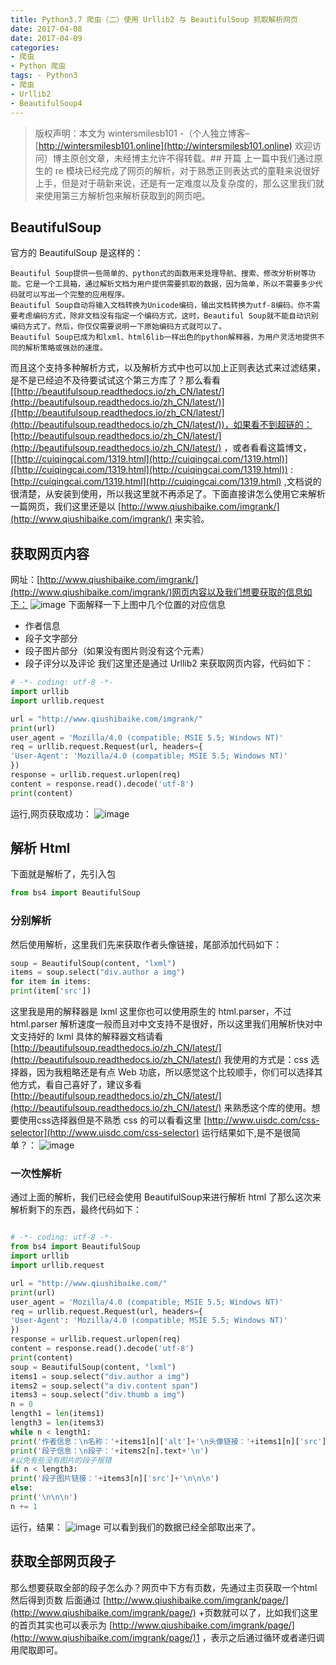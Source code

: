 ```yaml
---
title: Python3.7 爬虫（二）使用 Urllib2 与 BeautifulSoup 抓取解析网页
date: 2017-04-08
date: 2017-04-09
categories: 
- 爬虫
- Python 爬虫
tags: - Python3
- 爬虫
- Urllib2
- BeautifulSoup4
---
```

> 版权声明：本文为 wintersmilesb101 -（个人独立博客– [http://wintersmilesb101.online](http://wintersmilesb101.online) 欢迎访问）博主原创文章，未经博主允许不得转载。## 开篇
上一篇中我们通过原生的 re 模块已经完成了网页的解析，对于熟悉正则表达式的童鞋来说很好上手，但是对于萌新来说，还是有一定难度以及复杂度的，那么这里我们就来使用第三方解析包来解析获取到的网页吧。
## BeautifulSoup
官方的 BeautifulSoup 是这样的：
``` plain
Beautiful Soup提供一些简单的、python式的函数用来处理导航、搜索、修改分析树等功能。它是一个工具箱，通过解析文档为用户提供需要抓取的数据，因为简单，所以不需要多少代码就可以写出一个完整的应用程序。
Beautiful Soup自动将输入文档转换为Unicode编码，输出文档转换为utf-8编码。你不需要考虑编码方式，除非文档没有指定一个编码方式，这时，Beautiful Soup就不能自动识别编码方式了。然后，你仅仅需要说明一下原始编码方式就可以了。
Beautiful Soup已成为和lxml、html6lib一样出色的python解释器，为用户灵活地提供不同的解析策略或强劲的速度。

```
而且这个支持多种解析方式，以及解析方式中也可以加上正则表达式来过滤结果，是不是已经迫不及待要试试这个第三方库了？那么看看[[http://beautifulsoup.readthedocs.io/zh_CN/latest/](http://beautifulsoup.readthedocs.io/zh_CN/latest/)]([http://beautifulsoup.readthedocs.io/zh_CN/latest/](http://beautifulsoup.readthedocs.io/zh_CN/latest/))，如果看不到超链的：[http://beautifulsoup.readthedocs.io/zh_CN/latest/](http://beautifulsoup.readthedocs.io/zh_CN/latest/) ，或者看看这篇博文，[[http://cuiqingcai.com/1319.html](http://cuiqingcai.com/1319.html)]([http://cuiqingcai.com/1319.html](http://cuiqingcai.com/1319.html)) : [http://cuiqingcai.com/1319.html](http://cuiqingcai.com/1319.html) ,文档说的很清楚，从安装到使用，所以我这里就不再添足了。下面直接讲怎么使用它来解析一篇网页，我们这里还是以 [http://www.qiushibaike.com/imgrank/](http://www.qiushibaike.com/imgrank/) 来实验。
## 获取网页内容
网址：[http://www.qiushibaike.com/imgrank/](http://www.qiushibaike.com/imgrank/)网页内容以及我们想要获取的信息如下：
![image](http://on792ofrp.bkt.clouddn.com/17-4-9/4266580-file_1491711270558_5f86.png)
下面解释一下上图中几个位置的对应信息
- 作者信息
- 段子文字部分
- 段子图片部分（如果没有图片则没有这个元素）
- 段子评分以及评论
我们这里还是通过 Urllib2 来获取网页内容，代码如下：

``` python
# -*- coding: utf-8 -*-
import urllib
import urllib.request

url = "http://www.qiushibaike.com/imgrank/"
print(url)
user_agent = 'Mozilla/4.0 (compatible; MSIE 5.5; Windows NT)'
req = urllib.request.Request(url, headers={
'User-Agent': 'Mozilla/4.0 (compatible; MSIE 5.5; Windows NT)'
})
response = urllib.request.urlopen(req)
content = response.read().decode('utf-8')
print(content)

```
运行,网页获取成功：
![image](http://on792ofrp.bkt.clouddn.com/17-4-9/14740586-file_1491710935660_6128.png)
## 解析 Html
下面就是解析了，先引入包
``` python
from bs4 import BeautifulSoup

```
### 分别解析
然后使用解析，这里我们先来获取作者头像链接，尾部添加代码如下：

``` python
soup = BeautifulSoup(content, "lxml")
items = soup.select("div.author a img")
for item in items:
print(item['src'])

```
这里我是用的解释器是 lxml 这里你也可以使用原生的 html.parser，不过 html.parser 解析速度一般而且对中文支持不是很好，所以这里我们用解析快对中文支持好的 lxml 具体的解释器文档请看 [http://beautifulsoup.readthedocs.io/zh_CN/latest/](http://beautifulsoup.readthedocs.io/zh_CN/latest/)
我使用的方式是：css 选择器，因为我粗略还是有点 Web 功底，所以感觉这个比较顺手，你们可以选择其他方式，看自己喜好了，建议多看 [http://beautifulsoup.readthedocs.io/zh_CN/latest/](http://beautifulsoup.readthedocs.io/zh_CN/latest/) 来熟悉这个库的使用。想要使用css选择器但是不熟悉 css 的可以看看这里 [http://www.uisdc.com/css-selector](http://www.uisdc.com/css-selector)
运行结果如下,是不是很简单？：
![image](http://on792ofrp.bkt.clouddn.com/17-4-9/72364438-file_1491712058576_15dc9.png)
### 一次性解析
通过上面的解析，我们已经会使用 BeautifulSoup来进行解析 html 了那么这次来解析剩下的东西，最终代码如下：
``` python

# -*- coding: utf-8 -*-
from bs4 import BeautifulSoup
import urllib
import urllib.request

url = "http://www.qiushibaike.com/"
print(url)
user_agent = 'Mozilla/4.0 (compatible; MSIE 5.5; Windows NT)'
req = urllib.request.Request(url, headers={
'User-Agent': 'Mozilla/4.0 (compatible; MSIE 5.5; Windows NT)'
})
response = urllib.request.urlopen(req)
content = response.read().decode('utf-8')
print(content)
soup = BeautifulSoup(content, "lxml")
items1 = soup.select("div.author a img")
items2 = soup.select("a div.content span")
items3 = soup.select("div.thumb a img")
n = 0
length1 = len(items1)
length3 = len(items3)
while n < length1:
print('作者信息：\n名称：'+items1[n]['alt']+'\n头像链接：'+items1[n]['src']+'\n\n')
print('段子信息：\n段子：'+items2[n].text+'\n')
#以免有些没有图片的段子报错
if n < length3:
print('段子图片链接：'+items3[n]['src']+'\n\n\n')
else:
print('\n\n\n')
n += 1

```
运行，结果：
![image](http://on792ofrp.bkt.clouddn.com/17-4-9/72021861-file_1491716802757_e01d.png)
可以看到我们的数据已经全部取出来了。
## 获取全部网页段子
那么想要获取全部的段子怎么办？网页中下方有页数，先通过主页获取一个html 然后得到页数 后面通过 [http://www.qiushibaike.com/imgrank/page/](http://www.qiushibaike.com/imgrank/page/) +页数就可以了，比如我们这里的首页其实也可以表示为 [http://www.qiushibaike.com/imgrank/page/](http://www.qiushibaike.com/imgrank/page/)1 ，表示之后通过循环或者递归调用爬取即可。

